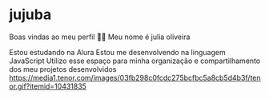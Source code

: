 # jujuba
Boas vindas ao meu perfil 💙💙
Meu nome é julia oliveira 

Estou estudando na Alura
Estou me desenvolvendo na linguagem JavaScript
Utilizo esse espaço para minha organização e compartilhamento dos meu projetos desenvolvidos
https://media1.tenor.com/images/03fb298c0fcdc275bcfbc5a8cb5d4b3f/tenor.gif?itemid=10431835
